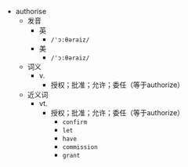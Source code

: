 - authorise
  - 发音
    - 英
      - `/'ɔ:θəraiz/`
    - 美
      - `/'ɔ:θəraiz/`
  - 词义
    - v.
      - 授权；批准；允许；委任（等于authorize）
  - 近义词
    - vt.
      - 授权；批准；允许；委任（等于authorize）
        - `confirm`
        - `let`
        - `have`
        - `commission`
        - `grant`
